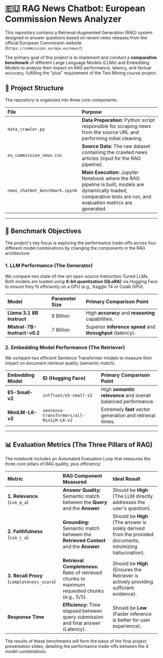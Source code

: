 # 🇪🇺 RAG News Chatbot: European Commission News Analyzer

This repository contains a Retrieval-Augmented Generation (RAG) system designed to answer questions based on recent news releases from the official European Commission website (`https://commission.europa.eu/news/`).

The primary goal of this project is to implement and conduct a **comparative benchmark** of different Large Language Models (LLMs) and Embedding Models to analyze their impact on RAG performance, latency, and factual accuracy, fulfilling the "plus" requirement of the Text Mining course project.

## 📁 Project Structure

The repository is organized into three core components:

| File                           | Purpose                                                                                                                                                               |
| :----------------------------- | :-------------------------------------------------------------------------------------------------------------------------------------------------------------------- |
| `data_crawler.py`              | **Data Preparation:** Python script responsible for scraping news from the source URL and performing initial cleaning.                                                |
| `eu_commission_news.csv`       | **Source Data:** The raw dataset containing the crawled news articles (input for the RAG pipeline).                                                                   |
| `news_chatbot_benchmark.ipynb` | **Main Execution:** Jupyter Notebook where the RAG pipeline is built, models are dynamically loaded, comparative tests are run, and evaluation metrics are generated. |

---

## 🎯 Benchmark Objectives

The project's key focus is exploring the performance trade-offs across four different model combinations by changing the components in the RAG architecture:

### 1. LLM Performance (The Generator)

We compare two state-of-the-art open-source Instruction-Tuned LLMs. Both models are loaded using **4-bit quantization (QLoRA)** via Hugging Face to ensure they fit efficiently on a GPU (e.g., Kaggle T4 or Colab GPU).

| Model                        | Parameter Size | Primary Comparison Point                                   |
| :--------------------------- | :------------- | :--------------------------------------------------------- |
| **Llama 3.1 8B Instruct**    | 8 Billion      | High **accuracy** and **reasoning** capabilities.          |
| **Mistral-7B-Instruct-v0.2** | 7 Billion      | Superior **inference speed** and **throughput** (latency). |

### 2. Embedding Model Performance (The Retriever)

We compare two efficient Sentence Transformer models to measure their impact on document retrieval quality (semantic match).

| Embedding Model  | ID (Hugging Face)                        | Primary Comparison Point                                      |
| :--------------- | :--------------------------------------- | :------------------------------------------------------------ |
| **E5-Small-v2**  | `intfloat/e5-small-v2`                   | High **semantic relevance** and overall balanced performance. |
| **MiniLM-L6-v2** | `sentence-transformers/all-MiniLM-L6-v2` | Extremely **fast** vector generation and retrieval times.     |

---

## 📊 Evaluation Metrics (The Three Pillars of RAG)

The notebook includes an Automated Evaluation Loop that measures the three core pillars of RAG quality, plus efficiency:

| Metric                                     | RAG Component Measured                                                                         | Ideal Result                                                                                             |
| :----------------------------------------- | :--------------------------------------------------------------------------------------------- | :------------------------------------------------------------------------------------------------------- |
| **1. Relevance** (`sim_q_a`)               | **Answer Quality:** Semantic match between the **Query** and the **Answer**.                   | Should be **High** (The LLM directly addresses the user's question).                                     |
| **2. Faithfulness** (`sim_c_a`)            | **Grounding:** Semantic match between the **Retrieved Context** and the **Answer**.            | Should be **High** (The answer is solely derived from the provided documents, minimizing hallucination). |
| **3. Recall Proxy** (`completeness_score`) | **Retrieval Completeness:** Ratio of retrieved chunks to maximum requested chunks (e.g., 5/5). | Should be **High** (Ensures the Retriever is actively providing sufficient evidence).                    |
| **Response Time**                          | **Efficiency:** Time elapsed between query submission and final answer (Latency).              | Should be **Low** (Faster inference is better for user experience).                                      |

The results of these benchmarks will form the basis of the final project presentation slides, detailing the performance trade-offs between the 4 model combinations.
